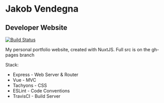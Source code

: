 # Jakob Vendegna

## Developer Website

[![Build Status](https://travis-ci.org/deenski/jakevendegna-dev.svg?branch=master)](https://travis-ci.org/deenski/jakevendegna-dev)

My personal portfolio website, created with NuxtJS. Full src is on the gh-pages branch

Stack:

* Express - Web Server & Router
* Vue - MVC
* Tachyons - CSS
* ESLint - Code Conventions
* TravisCI - Build Server
